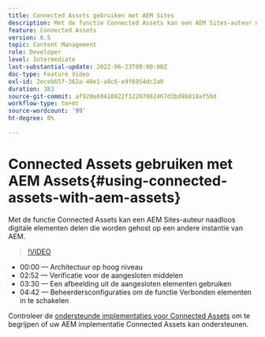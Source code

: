 ```yaml
---
title: Connected Assets gebruiken met AEM Sites
description: Met de functie Connected Assets kan een AEM Sites-auteur naadloos digitale elementen delen die worden gehost op een andere instantie van AEM.
feature: Connected Assets
version: 6.5
topic: Content Management
role: Developer
level: Intermediate
last-substantial-update: 2022-06-23T00:00:00Z
doc-type: Feature Video
exl-id: 2eceb65f-362a-48e1-a8c6-e9f6954dc2a0
duration: 383
source-git-commit: af928e60410022f12207082467d3bd9b818af59d
workflow-type: tm+mt
source-wordcount: '99'
ht-degree: 0%

---
```


# Connected Assets gebruiken met AEM Assets{#using-connected-assets-with-aem-assets}

Met de functie Connected Assets kan een AEM Sites-auteur naadloos digitale elementen delen die worden gehost op een andere instantie van AEM.

>[!VIDEO](https://video.tv.adobe.com/v/26060?quality=12&learn=on)

* 00:00 — Architectuur op hoog niveau
* 02:52 — Verificatie voor de aangesloten middelen
* 03:30 — Een afbeelding uit de aangesloten elementen gebruiken
* 04:42 — Beheerdersconfiguraties om de functie Verbonden elementen in te schakelen

Controleer de [ondersteunde implementaties voor Connected Assets](https://experienceleague.adobe.com/docs/experience-manager-65/assets/using/use-assets-across-connected-assets-instances.html#prerequisites) om te begrijpen of uw AEM implementatie Connected Assets kan ondersteunen.
